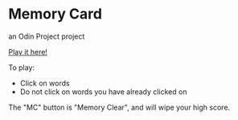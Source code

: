 # Memory Card

an Odin Project project

[Play it here!](https://isaiahaiasi.github.io/memory-card/)

To play:

- Click on words
- Do not click on words you have already clicked on

The "MC" button is "Memory Clear", and will wipe your high score.
